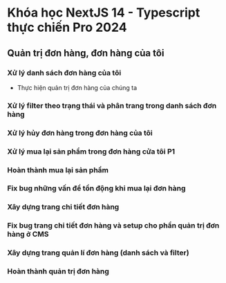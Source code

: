 # Khóa học NextJS 14 - Typescript thực chiến Pro 2024

## Quản trị đơn hàng, đơn hàng của tôi

### Xử lý danh sách đơn hàng của tôi

- Thực hiện quản trị đơn hàng của chúng ta

### Xử lý filter theo trạng thái và phân trang trong danh sách đơn hàng

### Xử lý hủy đơn hàng trong đơn hàng của tôi

### Xử lý mua lại sản phẩm trong đơn hàng cửa tôi P1

### Hoàn thành mua lại sản phẩm

### Fix bug những vấn đề tồn động khi mua lại đơn hàng

### Xây dựng trang chi tiết đơn hàng

### Fix bug trang chi tiết đơn hàng và setup cho phần quản trị đơn hàng ở CMS

### Xây dựng trang quản lí đơn hàng (danh sách và filter)

### Hoàn thành quản trị đơn hàng

